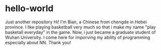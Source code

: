 # hello-world
Just another repository
Hi! I'm Bian, a Chinese from chengde in Hebei province.
I like playing basketball very much so that i make my name "play basketall everyday" in the game.
Now, i just became a graduate student of Wuhan University.
I come here for imporving my ability of programming especially about NN.
Thank you!
